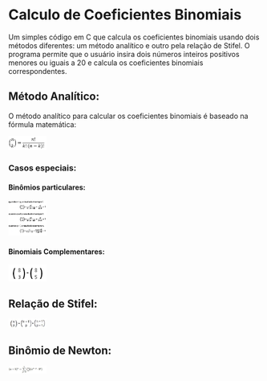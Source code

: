 # Calculo de Coeficientes Binomiais

Um simples código em C que calcula os coeficientes binomiais usando dois métodos diferentes: um método analítico e outro pela relação de Stifel. O programa permite que o usuário insira dois números inteiros positivos menores ou iguais a 20 e calcula os coeficientes binomiais correspondentes.


## Método Analítico:

O método analítico para calcular os coeficientes binomiais é baseado na fórmula matemática:

<img src="./Imagens/coefBinomial.png" alt="Formula analitica" width="15%"/>

### Casos especiais:

#### Binômios particulares:

<img src="./Imagens/particulares.png" alt="Exemplos particulares" width="15%"/>

#### Binomiais Complementares:

<img src="./Imagens/complementares.png" alt="Exemplos complementares" width="15%"/>


## Relação de Stifel:

<img src="./Imagens/stifel.png" alt="Relacao de Stifel" width="15%"/>


## Binômio de Newton:

<img src="./Imagens/newton.png" alt="Binomio de Newton" width="15%"/>